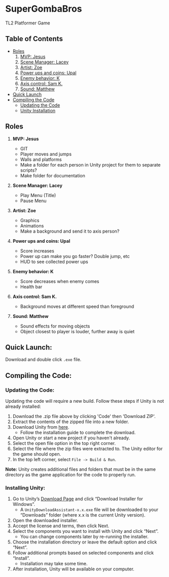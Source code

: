 # SuperGombaBros
TL2 Platformer Game

## Table of Contents
- [Roles](#roles)
    1. [MVP: Jesus](#mvp-jesus)
    2. [Scene Manager: Lacey](#scene-manager-lacey)
    3. [Artist: Zoe](#artist-zoe)
    4. [Power ups and coins: Upal](#power-ups-and-coins-upal)
    5. [Enemy behavior: K](#enemy-behavior-k)
    6. [Axis control: Sam K.](#axis-control-sam-k)
    7. [Sound: Matthew](#sound-matthew)
- [Quick Launch](#quick-launch)
- [Compiling the Code](#compiling-the-code)
    - [Updating the Code](#updating-the-code)
    - [Unity Installation](#installing-unity)

## Roles
1. **MVP: Jesus**
    - GIT
    - Player moves and jumps
    - Walls and platforms
    - Make a folder for each person in Unity project for them to separate scripts?
    - Make folder for documentation

2. **Scene Manager: Lacey**
    - Play Menu (Title)
    - Pause Menu

3. **Artist: Zoe**
    - Graphics
    - Animations
    - Make a background and send it to axis person?

4. **Power ups and coins: Upal**
    - Score increases
    - Power up can make you go faster? Double jump, etc
    - HUD to see collected power ups

5. **Enemy behavior: K**
    - Score decreases when enemy comes
    - Health bar

6. **Axis control: Sam K.**
    - Background moves at different speed than foreground

7. **Sound: Matthew**
    - Sound effects for moving objects
    - Object closest to player is louder, further away is quiet

## Quick Launch:
Download and double click `.exe` file.

## Compiling the Code:
### Updating the Code:
Updating the code will require a new build. Follow these steps if Unity is not already installed:

1. Download the .zip file above by clicking 'Code' then 'Download ZIP'.
3. Extract the contents of the zipped file into a new folder.
4. Download Unity from [here](https://store.unity.com/download-nuo).
   - Follow the installation guide to complete the download.
5. Open Unity or start a new project if you haven't already.
6. Select the open file option in the top right corner.
7. Select the file where the zip files were extracted to. The Unity editor for the game should open.
10. In the top left corner, select `File -> Build & Run`.

**Note:** Unity creates additional files and folders that must be in the same directory as the game application for the code to properly run.

### Installing Unity:

1. Go to Unity’s [Download Page](https://unity.com/download) and click “Download Installer for Windows”.
   - A `UnityDownloadAssistant-x.x.exe` file will be downloaded to your “Downloads” folder (where x.x is the current Unity version).
2. Open the downloaded installer.
3. Accept the license and terms, then click Next.
4. Select the components you want to install with Unity and click “Next”.
   - You can change components later by re-running the installer.
5. Choose the installation directory or leave the default option and click “Next”.
6. Follow additional prompts based on selected components and click “Install”.
   - Installation may take some time.
7. After installation, Unity will be available on your computer.
